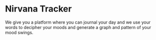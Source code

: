 # Nirvana Tracker
 We give you a platform where you can journal your day and we use your words to decipher your moods and generate a graph and pattern of your mood swings.
